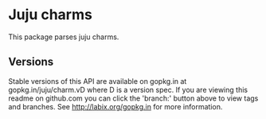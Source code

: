 Juju charms
===========

This package parses juju charms.

## Versions

Stable versions of this API are available on gopkg.in at
gopkg.in/juju/charm.vD where D is a version spec.  If you are viewing this
readme on github.com you can click the 'branch:' button above to view tags
and branches.  See http://labix.org/gopkg.in for more information.

